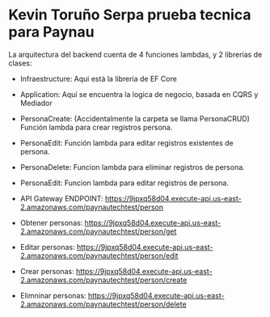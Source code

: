 # Kevin Toruño Serpa prueba tecnica para Paynau

La arquitectura del backend cuenta de 4 funciones lambdas, y 2 librerias de clases:

- Infraestructure: Aqui está la libreria de EF Core

- Application: Aquí se encuentra la logica de negocio, basada en CQRS y Mediador

- PersonaCreate: (Accidentalmente la carpeta se llama PersonaCRUD) Función lambda para crear registros persona.

- PersonaEdit: Función lambda para editar registros existentes de persona.

- PersonaDelete: Funcion lambda para eliminar registros de persona.

- PersonaEdit: Funcion lambda para editar registros de persona.

* API Gateway ENDPOINT: https://9jpxq58d04.execute-api.us-east-2.amazonaws.com/paynautechtest/person

* Obtener personas: https://9jpxq58d04.execute-api.us-east-2.amazonaws.com/paynautechtest/person/get
* Editar personas: https://9jpxq58d04.execute-api.us-east-2.amazonaws.com/paynautechtest/person/edit
* Crear personas: https://9jpxq58d04.execute-api.us-east-2.amazonaws.com/paynautechtest/person/create
* Elimninar personas: https://9jpxq58d04.execute-api.us-east-2.amazonaws.com/paynautechtest/person/delete
